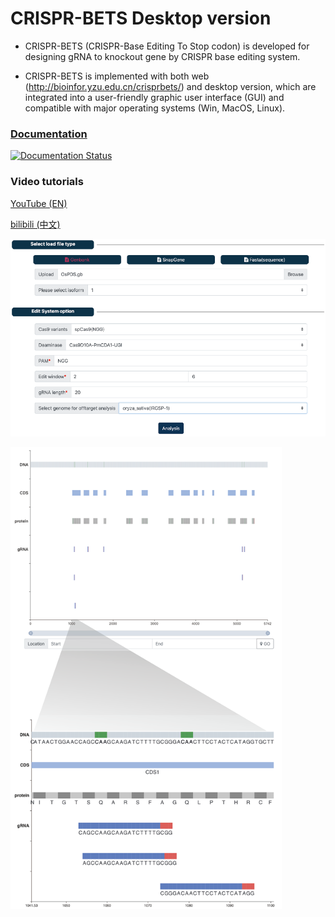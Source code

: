 # CRISPR-BETS Desktop version

* CRISPR-BETS (CRISPR-Base Editing To Stop codon) is developed for designing gRNA to knockout gene by CRISPR base editing system. 

* CRISPR-BETS is implemented with both  web (http://bioinfor.yzu.edu.cn/crisprbets/) and desktop version, which are integrated into a user-friendly graphic user interface (GUI) and compatible with major operating systems (Win, MacOS, Linux).



### [Documentation](https://crispr-bets-online.readthedocs.io/en/latest/)

[![Documentation Status](https://readthedocs.org/projects/crispr-bets-online/badge/?version=latest)](https://crispr-bets-online.readthedocs.io/en/latest/?badge=latest)

### Video tutorials

[YouTube (EN)](https://www.youtube.com/watch?v=i8cZowJZ--s)

[bilibili (中文)]()


![image](./statics/img/1.png)

![image](./statics/img/2.png)
